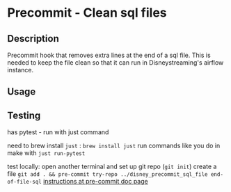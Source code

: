 # Precommit - Clean sql files

## Description

Precommit hook that removes extra lines at the end of a sql file.
This is needed to keep the file clean so that it can run in Disneystreaming's airflow instance.

## Usage


## Testing

has pytest - run with just command

need to brew install `just`  : `brew install just`
run commands like you do in make with `just run-pytest`

test locally:
open another terminal and set up git repo (`git init`)
create a file
`git add . && pre-commit try-repo ../disney_precommit_sql_file end-of-file-sql`
[instructions at pre-commit doc page](https://pre-commit.com/index.html#developing-hooks-interactively)
